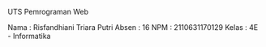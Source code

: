 UTS Pemrograman Web 

Nama    : Risfandhiani Triara Putri
Absen   : 16
NPM     : 2110631170129
Kelas   : 4E - Informatika